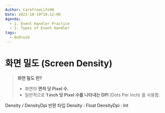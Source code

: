 ```yaml
---
Author: CarefreeLife98
Date: 2023-10-19T18:12:00
Agenda:
  - 1. Event Handler Practice
  - 2. Types of Event Handler
tags:
  - Android
---
```

# 화면 밀도 (Screen Density)
> **화면 밀도 란?**
> - 화면의 **면적 당 Pixel 수.**
> - 일반적으로 **1 inch 당 Pixel 수를 나타내는 DPI** (Dots Per Inch) 를 사용함.

Density / DensityDpi 반환 타입
Density : Float
DensityDpi : Int


